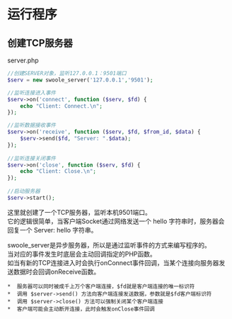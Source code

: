 # 运行程序	
## 创建TCP服务器
server.php
```php
//创建SERVER对象，监听127.0.0.1：9501端口
$serv = new swoole_server('127.0.0.1','9501');

//监听连接进入事件
$serv->on('connect', function ($serv, $fd) {  
    echo "Client: Connect.\n";
});

//监听数据接收事件
$serv->on('receive', function ($serv, $fd, $from_id, $data) {
    $serv->send($fd, "Server: ".$data);
});
	
//监听连接关闭事件
$serv->on('close', function ($serv, $fd) {
    echo "Client: Close.\n";
});
	
//启动服务器
$serv->start(); 
```

这里就创建了一个TCP服务器，监听本机9501端口。  
它的逻辑很简单，当客户端Socket通过网络发送一个 hello 字符串时，服务器会回复一个 Server: hello 字符串。

swoole_server是异步服务器，所以是通过监听事件的方式来编写程序的。  
当对应的事件发生时底层会主动回调指定的PHP函数。  
如当有新的TCP连接进入时会执行onConnect事件回调，当某个连接向服务器发送数据时会回调onReceive函数。	

	*  服务器可以同时被成千上万个客户端连接，$fd就是客户端连接的唯一标识符
	*  调用 $server->send() 方法向客户端连接发送数据，参数就是$fd客户端标识符
	*  调用 $server->close() 方法可以强制关闭某个客户端连接
	*  客户端可能会主动断开连接，此时会触发onClose事件回调

	

